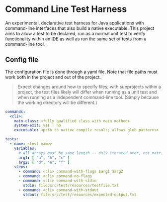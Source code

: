 # Command Line Test Harness

An experimental, declarative test harness for Java applications with command-line interfaces that also build a native
executable. This project aims to allow a test to be declared, run as a normal unit test to verify functionality within
an IDE as well as run the same set of tests from a command-line tool.

## Config file

The configuration file is done through a yaml file. Note that file paths must work both in the project and out of the 
project.

> Expect changes around how to specify files; with subprojects within a project, the test files likely will differ 
> when running as a unit test and when running as a independent command-line tool. (Simply because the working directory
> will be different.)

```yaml
commands:
  <cli>:
    main-class: <fully qualified class with main method>
    system-exit: yes | no
    executable: <path to native compile result; allows glob patterns>

tests:
  - name: <test name>
    variables:
      # All arrays must be same length -- only iterated over, not matrixed
      arg1: [ "a", "b", "c" ]
      arg2: [ "d", "e", "f" ]
    steps:
      - command: <cli> command-with-flags $arg1 $arg2
      - command: <cli> command-no-flags
      - command: <cli> command-with-stdin
        stdin: file:src/test/resources/testfile.txt
      - command: <cli> command-with-stdout
        stdout: file:src/test/resources/expected-output.txt
```
